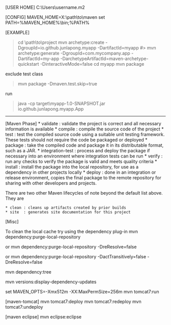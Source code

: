 
[USER HOME]
C:\Users\username\.m2

[CONFIG]
MAVEN_HOME=X:\path\to\maven
set PATH=%MAVEN_HOME%\bin;%PATH%

[EXAMPLE]
> cd \path\to\project
> mvn archetype:create -DgroupId=io.github.junlapong.myapp -DartifactId=myapp
#> mvn archetype:generate -DgroupId=com.mycompany.app -DartifactId=my-app -DarchetypeArtifactId=maven-archetype-quickstart -DinteractiveMode=false
> cd myapp
> mvn package

exclude test class
> mvn package -Dmaven.test.skip=true

run
> java -cp target\myapp-1.0-SNAPSHOT.jar io.github.junlapong.myapp.App
---------------------------------------------

[Maven Phase]
	* validate : validate the project is correct and all necessary information is available
	* compile  : compile the source code of the project
	* test     : test the compiled source code using a suitable unit testing framework. These tests should not require the code be packaged or deployed
	* package  : take the compiled code and package it in its distributable format, such as a JAR.
	* integration-test : process and deploy the package if necessary into an environment where integration tests can be run
	* verify   : run any checks to verify the package is valid and meets quality criteria
	* install  : install the package into the local repository, for use as a dependency in other projects locally
	* deploy   : done in an integration or release environment, copies the final package to the remote repository for sharing with other developers and projects.

There are two other Maven lifecycles of note beyond the default list above. They are

	* clean : cleans up artifacts created by prior builds
	* site  : generates site documentation for this project

[Misc]

To clean the local cache try using the dependency plug-in
mvn dependency:purge-local-repository

or
mvn dependency:purge-local-repository -DreResolve=false

or
mvn dependency:purge-local-repository -DactTransitively=false -DreResolve=false

mvn dependency:tree

mvn versions:display-dependency-updates

set MAVEN_OPTS=-Xmx512m -XX:MaxPermSize=256m
mvn tomcat7:run

[maven-tomcat]
mvn tomcat7:deploy
mvn tomcat7:redeploy
mvn tomcat7:undeploy

[maven eclipse]
mvn eclipse:eclipse
